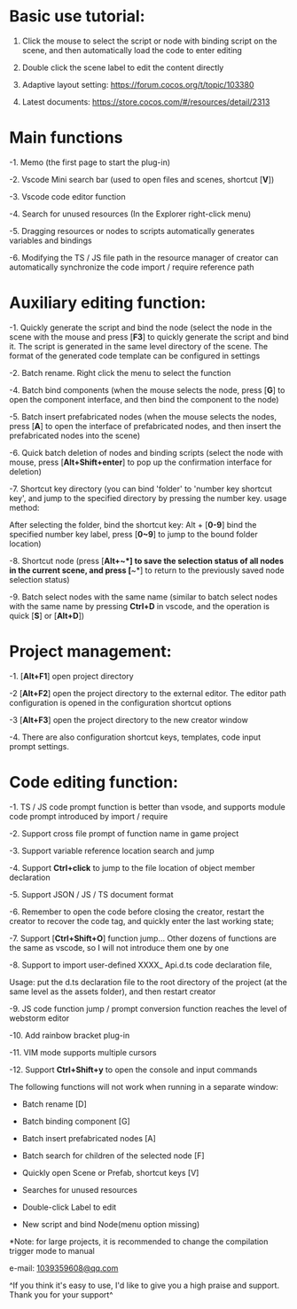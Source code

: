 
# Basic use tutorial:

1. Click the mouse to select the script or node with binding script on the scene, and then automatically load the code to enter editing

2. Double click the scene label to edit the content directly

3. Adaptive layout setting: https://forum.cocos.org/t/topic/103380

4. Latest documents: https://store.cocos.com/#/resources/detail/2313  


# Main functions

-1. Memo (the first page to start the plug-in)

-2. Vscode Mini search bar (used to open files and scenes, shortcut [**V**])

-3. Vscode code editor function

-4. Search for unused resources (In the Explorer right-click menu)

-5. Dragging resources or nodes to scripts automatically generates variables and bindings

-6. Modifying the TS / JS file path in the resource manager of creator can automatically synchronize the code import / require reference path

# Auxiliary editing function:

-1. Quickly generate the script and bind the node (select the node in the scene with the mouse and press [**F3**] to quickly generate the script and bind it. The script is generated in the same level directory of the scene. The format of the generated code template can be configured in settings

-2. Batch rename. Right click the menu to select the function

-4. Batch bind components (when the mouse selects the node, press [**G**] to open the component interface, and then bind the component to the node)

-5. Batch insert prefabricated nodes (when the mouse selects the nodes, press [**A**] to open the interface of prefabricated nodes, and then insert the prefabricated nodes into the scene)

-6. Quick batch deletion of nodes and binding scripts (select the node with mouse, press [**Alt+Shift+enter**] to pop up the confirmation interface for deletion)

-7. Shortcut key directory (you can bind 'folder' to 'number key shortcut key', and jump to the specified directory by pressing the number key. usage method:

After selecting the folder, bind the shortcut key: Alt + [**0-9**] bind the specified number key label, press [**0~9**] to jump to the bound folder location)

-8. Shortcut node (press [**Alt+\~*] to save the selection status of all nodes in the current scene, and press [**\~*] to return to the previously saved node selection status)

-9. Batch select nodes with the same name (similar to batch select nodes with the same name by pressing **Ctrl+D** in vscode, and the operation is quick [**S**] or [**Alt+D**])


# Project management:

-1. [**Alt+F1**] open project directory

-2 [**Alt+F2**] open the project directory to the external editor. The editor path configuration is opened in the configuration shortcut options

-3 [**Alt+F3**] open the project directory to the new creator window

-4. There are also configuration shortcut keys, templates, code input prompt settings.

# Code editing function:

-1. TS / JS code prompt function is better than vsode, and supports module code prompt introduced by import / require

-2. Support cross file prompt of function name in game project

-3. Support variable reference location search and jump

-4. Support **Ctrl+click** to jump to the file location of object member declaration

-5. Support JSON / JS / TS document format

-6. Remember to open the code before closing the creator, restart the creator to recover the code tag, and quickly enter the last working state;

-7. Support [**Ctrl+Shift+O**] function jump... Other dozens of functions are the same as vscode, so I will not introduce them one by one

-8. Support to import user-defined XXXX_ Api.d.ts code declaration file,

Usage: put the d.ts declaration file to the root directory of the project (at the same level as the assets folder), and then restart creator

-9. JS code function jump / prompt conversion function reaches the level of webstorm editor

-10. Add rainbow bracket plug-in

-11. VIM mode supports multiple cursors

-12. Support **Ctrl+Shift+y** to open the console and input commands

  
The following functions will not work when running in a separate window:

- Batch rename [D]

- Batch binding component [G]

- Batch insert prefabricated nodes [A]

- Batch search for children of the selected node [F]

- Quickly open Scene or Prefab, shortcut keys [V]

- Searches for unused resources

- Double-click Label to edit

- New script and bind Node(menu option missing)

 

*Note: for large projects, it is recommended to change the compilation trigger mode to manual

e-mail: 1039359608@qq.com

^If you think it's easy to use, I'd like to give you a high praise and support. Thank you for your support^
